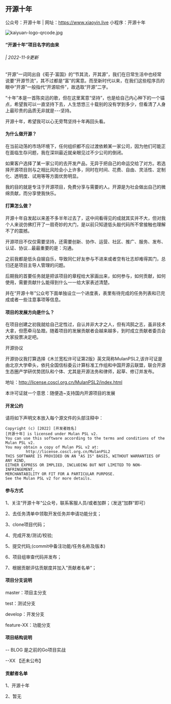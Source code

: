 ## 开源十年

公众号：开源十年  |  网址：https://www.xiaoyin.live  小程序：开源十年  

![kaiyuan-logo-qrcode.jpg](https://s2.loli.net/2022/11/09/LT8H4wkiptn59rv.jpg)

#### “开源十年”项目名字的由来

###### | 2022-11-9更新

“开源”一词同出自《荀子·富国》的“节其流，开其源”，我们在日常生活中也经常说要“开源节流”，其不过都是“富”的寓意。而至新时代以来，在我们这些程序员的眼中“开源”一般指代“开源软件”，故选取“开源”二字。

“十年”本是一首陈奕迅的歌，但在这里寓意“坚持”，也是给自己内心种下的一个锚点，希望我可以一直坚持下去，人生悠悠三十载别的没有学到多少，但看清了人身上最珍贵的品质无非就是---坚持。

开源十年，希望我可以心无旁骛坚持十年再回头看。

#### 为什么做开源？

在当前动荡的市场环境下，任何组织都不应过渡依赖某一家公司，因为他们可能正在面临生存问题，我在深圳最近就亲眼见过不少公司的倒闭。

如果客户选择了某一家公司的去开发产品，无异于把自己的命运交给了对方。若选择开源项目则与之相比风险会小上许多，同时在时间、花费、自由、灵活性、定制化、透明度、试用等等方面优势明显。

我的目的就是专注于开源项目，免费分享与需要的人。开源是为社会做出自己的微绵贡献，而分享使我快乐。

#### 打算怎么做？

开源十年自发起以来差不多半年过去了，这中间看得见的成就其实并不大，但对我个人来说仿佛打开了一扇奇妙的大门，是以前只知道低头敲代码所不曾接触也理解不了的震撼。

开源项目不仅仅需要坚持，还需要创新、协作、运营、社区、推广、服务、发布、认证、协议...最最重要的是：沟通。

之前我都是低头自娱自乐，导致同仁好友参与不进来或者空有壮志却难得其门，总归还是项目主导人管理的问题。

后期我的首要任务就是把该项目的章程给大家画出来，如何参与，如何贡献，如何使用，需要贡献什么能得到什么一一给大家表述清楚。

并在“开源十年”公众号下面单独设立一个进度表，表里有待完成的任务列表和已完成或者一些注意事项等信息。

#### 项目的发展方向是什么？

在项目创建之初我就给自己定性过，自认并非大才之人，但有鸿鹄之志，虽非技术大拿，但愿牵马坠蹬。随着项目的发展贡献者会越来越多，到时成立贡献者委员会大家投票决定吧。

开源协议

开源协议我打算选择《木兰宽松许可证第2版》英文简称MulanPSL2,该许可证是由北京大学牵头，依托全国信标委云计算标准工作组和中国开源云联盟，联合开源生态圈产学研优势团队和个体、尤其是开源法务和律师，起草、修订并发布。

地址：http://license.coscl.org.cn/MulanPSL2/index.html

本许可证就一个意思：随便造~支持国内开源项目的发展

#### 开发公约

请将如下声明文本放入每个源文件的头部注释中：

```
Copyright (c) [2022] [开发者姓名]
[开源十年] is licensed under Mulan PSL v2.
You can use this software according to the terms and conditions of the Mulan PSL v2.
You may obtain a copy of Mulan PSL v2 at:
         http://license.coscl.org.cn/MulanPSL2
THIS SOFTWARE IS PROVIDED ON AN "AS IS" BASIS, WITHOUT WARRANTIES OF ANY KIND,
EITHER EXPRESS OR IMPLIED, INCLUDING BUT NOT LIMITED TO NON-INFRINGEMENT,
MERCHANTABILITY OR FIT FOR A PARTICULAR PURPOSE.
See the Mulan PSL v2 for more details.
```

#### 参与方式

1、关注“开源十年“公众号，联系客服人员/或者加群；（发送”加群“即可）

2、去任务清单中领取开发任务并申请功能分支；

3、clone项目代码；

4、完成开发/测试/校验;

5、提交代码;(commit中备注功能/任务名称及版本)

6、项目组审查代码并发布；

7、根据贡献评估贡献度并加入”贡献者名单“；

#### 项目分支说明

master：项目主分支

test：测试分支

develop：开发分支

feature-XX：功能分支

####  项目结构说明

-- BLOG  是之前的Go项目实战

--XX 【还未公布】

#### 贡献者名单

1、开源十年

2、暂无

